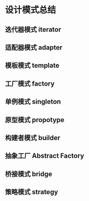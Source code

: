 # 设计模式总结

## 迭代器模式 iterator

## 适配器模式 adapter

## 模板模式 template

## 工厂模式 factory

## 单例模式 singleton

## 原型模式 propotype

## 构建者模式 builder

## 抽象工厂 Abstract Factory 

## 桥接模式 bridge

## 策略模式 strategy
